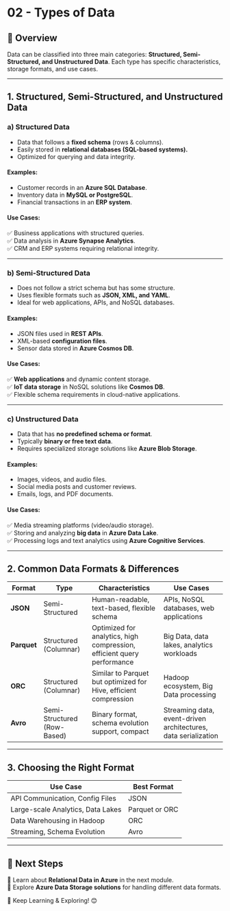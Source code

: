 # **02 - Types of Data**

## **📘 Overview**
Data can be classified into three main categories: **Structured, Semi-Structured, and Unstructured Data**. Each type has specific characteristics, storage formats, and use cases.

---

## **1. Structured, Semi-Structured, and Unstructured Data**

### **a) Structured Data**
- Data that follows a **fixed schema** (rows & columns).
- Easily stored in **relational databases (SQL-based systems).**
- Optimized for querying and data integrity.

#### **Examples:**
- Customer records in an **Azure SQL Database**.
- Inventory data in **MySQL or PostgreSQL**.
- Financial transactions in an **ERP system**.

#### **Use Cases:**
✅ Business applications with structured queries.  
✅ Data analysis in **Azure Synapse Analytics**.  
✅ CRM and ERP systems requiring relational integrity.  

---

### **b) Semi-Structured Data**
- Does not follow a strict schema but has some structure.
- Uses flexible formats such as **JSON, XML, and YAML**.
- Ideal for web applications, APIs, and NoSQL databases.

#### **Examples:**
- JSON files used in **REST APIs**.
- XML-based **configuration files**.
- Sensor data stored in **Azure Cosmos DB**.

#### **Use Cases:**
✅ **Web applications** and dynamic content storage.  
✅ **IoT data storage** in NoSQL solutions like **Cosmos DB**.  
✅ Flexible schema requirements in cloud-native applications.  

---

### **c) Unstructured Data**
- Data that has **no predefined schema or format**.
- Typically **binary or free text data**.
- Requires specialized storage solutions like **Azure Blob Storage**.

#### **Examples:**
- Images, videos, and audio files.
- Social media posts and customer reviews.
- Emails, logs, and PDF documents.

#### **Use Cases:**
✅ Media streaming platforms (video/audio storage).  
✅ Storing and analyzing **big data** in **Azure Data Lake**.  
✅ Processing logs and text analytics using **Azure Cognitive Services**.  

---

## **2. Common Data Formats & Differences**

| Format  | Type | Characteristics | Use Cases |
|---------|------|----------------|-----------|
| **JSON**  | Semi-Structured | Human-readable, text-based, flexible schema | APIs, NoSQL databases, web applications |
| **Parquet** | Structured (Columnar) | Optimized for analytics, high compression, efficient query performance | Big Data, data lakes, analytics workloads |
| **ORC** | Structured (Columnar) | Similar to Parquet but optimized for Hive, efficient compression | Hadoop ecosystem, Big Data processing |
| **Avro** | Semi-Structured (Row-Based) | Binary format, schema evolution support, compact | Streaming data, event-driven architectures, data serialization |

---

## **3. Choosing the Right Format**

| Use Case | Best Format |
|----------|------------|
| API Communication, Config Files | JSON |
| Large-scale Analytics, Data Lakes | Parquet or ORC |
| Data Warehousing in Hadoop | ORC |
| Streaming, Schema Evolution | Avro |

---

## **🔗 Next Steps**
📌 Learn about **Relational Data in Azure** in the next module.  
📌 Explore **Azure Data Storage solutions** for handling different data formats.  

🚀 Keep Learning & Exploring! 😊

